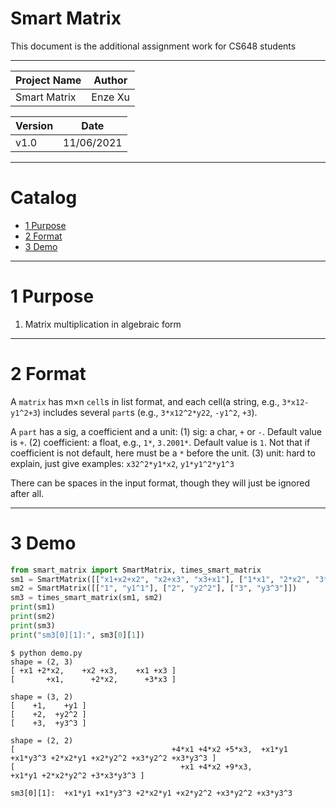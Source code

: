 
Smart Matrix
===========================
This document is the additional assignment work for CS648 students

****
 
| Project Name | Author |
| ---- | ---- |
| Smart Matrix | Enze Xu |

| Version | Date |
| ---- | ---- |
| v1.0 | 11/06/2021 |

****
# Catalog

* [1 Purpose](#1-purpose)
* [2 Format](#2-format)
* [3 Demo](#3-demo)

****

# 1 Purpose

1. Matrix multiplication in algebraic form

****

# 2 Format

A `matrix` has m×n `cell`s in list format, and each cell(a string, e.g., `3*x12-y1^2+3`) includes several `part`s (e.g., `3*x12^2*y22`, `-y1^2`, `+3`).

A `part` has a sig, a coefficient and a unit:
(1) sig: a char, `+` or `-`. Default value is `+`.
(2) coefficient: a float, e.g., `1*`, `3.2001*`. Default value is `1`. Not that if coefficient is not default, here must be a `*` before the unit.
(3) unit: hard to explain, just give examples: `x32^2*y1*x2`, `y1*y1^2*y1^3`

There can be spaces in the input format, though they will just be ignored after all.

****

# 3 Demo
```python
from smart_matrix import SmartMatrix, times_smart_matrix
sm1 = SmartMatrix([["x1+x2+x2", "x2+x3", "x3+x1"], ["1*x1", "2*x2", "3*x3"]])
sm2 = SmartMatrix([["1", "y1^1"], ["2", "y2^2"], ["3", "y3^3"]])
sm3 = times_smart_matrix(sm1, sm2)
print(sm1)
print(sm2)
print(sm3)
print("sm3[0][1]:", sm3[0][1])
```

```shell
$ python demo.py
shape = (2, 3)
[ +x1 +2*x2,    +x2 +x3,    +x1 +x3 ]
[       +x1,      +2*x2,      +3*x3 ]

shape = (3, 2)
[    +1,    +y1 ]
[    +2,  +y2^2 ]
[    +3,  +y3^3 ]

shape = (2, 2)
[                                   +4*x1 +4*x2 +5*x3,  +x1*y1 +x1*y3^3 +2*x2*y1 +x2*y2^2 +x3*y2^2 +x3*y3^3 ]
[                                     +x1 +4*x2 +9*x3,                         +x1*y1 +2*x2*y2^2 +3*x3*y3^3 ]

sm3[0][1]:  +x1*y1 +x1*y3^3 +2*x2*y1 +x2*y2^2 +x3*y2^2 +x3*y3^3
```